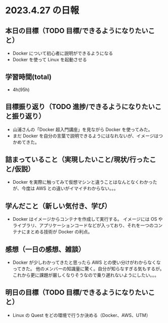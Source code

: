 # 2023.4.27 の日報

## 本日の目標（TODO 目標/できるようになりたいこと）

- Docker について初心者に説明ができるようになる
- Docker を使って Linux を起動させる

## 学習時間(total)

- 4h(95h)

## 目標振り返り（TODO 進捗/できるようになりたいこと振り返り）

- 山浦さんの「Docker 超入門講座」を見ながら Docker を使ってみた。
- まだ Docker を自分の言葉で説明できるようにはなれないが、イメージはつかめてきた。

## 詰まっていること（実現したいこと/現状/行ったこと/仮説）

- Docker を実際に触ってみて仮想マシンと違うことはなんとなくわかったが、今度は AWS との違いがイマイチわからない。。。

## 学んだこと（新しい気付き、学び）

- Docker はイメージからコンテナを作成して実行する。
  イメージには OS やライブラリ、アプリケーションコードなどが入っており、それを一つのコンテナにまとめる技術が Docker の利点。

## 感想（一日の感想、雑談）

- Docker が少しわかってきたと思ったら AWS との使い分けがわからなくなってきた。
  他のメンバーの知識量に驚く。自分が知らなすぎる気もするが。
  これから更に課題が厳しくなりそうなので乗り遅れないようにしたい。。。

## 明日の目標（TODO 目標/できるようになりたいこと）

- Linux の Quest をどの環境で行うか決める（Docker、AWS、UTM）

